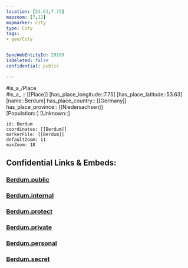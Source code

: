 ```yaml
---
location: [53.63,7.75] 
mapzoom: [7,12] 
mapmarker: city 
type: City
tags:
- geo/City


SpocWebEntityId: 29109
isDeleted: false
confidential: public

---
```

#is_a_/Place  
#is_a_ :: [[Place]] 
[has_place_longitude::7.75] 
[has_place_latitude::53.63] 
[name::Berdum] 
has_place_country:: [[Germany]]  
has_place_province:: [[Niedersachsen]]  
[Population::] 
[Unknown::] 


```leaflet
id: Berdum
coordinates: [[Berdum]] 
markerFile: [[Berdum]] 
defaultZoom: 11 
maxZoom: 18
```


## Confidential Links & Embeds: 

### [Berdum.public](/_public/\Earth\Continent\Europe\Europe~Central\Germany\Germany~West\Niedersachsen\counties~Niedersachsen\Wittmund\cities~Wittmund\Wittmund-city\boroughs~WittmundBerdum.public.md) 

### [Berdum.internal](/_internal/\Earth\Continent\Europe\Europe~Central\Germany\Germany~West\Niedersachsen\counties~Niedersachsen\Wittmund\cities~Wittmund\Wittmund-city\boroughs~WittmundBerdum.internal.md) 

### [Berdum.protect](/_protect/\Earth\Continent\Europe\Europe~Central\Germany\Germany~West\Niedersachsen\counties~Niedersachsen\Wittmund\cities~Wittmund\Wittmund-city\boroughs~WittmundBerdum.protect.md) 

### [Berdum.private](/_private/\Earth\Continent\Europe\Europe~Central\Germany\Germany~West\Niedersachsen\counties~Niedersachsen\Wittmund\cities~Wittmund\Wittmund-city\boroughs~WittmundBerdum.private.md) 

### [Berdum.personal](/_personal/\Earth\Continent\Europe\Europe~Central\Germany\Germany~West\Niedersachsen\counties~Niedersachsen\Wittmund\cities~Wittmund\Wittmund-city\boroughs~WittmundBerdum.personal.md) 

### [Berdum.secret](/_secret/\Earth\Continent\Europe\Europe~Central\Germany\Germany~West\Niedersachsen\counties~Niedersachsen\Wittmund\cities~Wittmund\Wittmund-city\boroughs~WittmundBerdum.secret.md)

